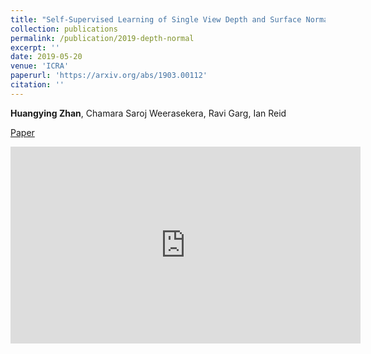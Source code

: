 ```yaml
---
title: "Self-Supervised Learning of Single View Depth and Surface Normal Estimation"
collection: publications
permalink: /publication/2019-depth-normal
excerpt: ''
date: 2019-05-20
venue: 'ICRA'
paperurl: 'https://arxiv.org/abs/1903.00112'
citation: ''
---
```


**Huangying Zhan**,  Chamara Saroj Weerasekera, Ravi Garg, Ian Reid


[Paper](https://arxiv.org/pdf/1903.00112.pdf)

<iframe width="560" height="315" src="https://www.youtube.com/embed/ZD-ZRsw7hdM" frameborder="0" allow="accelerometer; autoplay; encrypted-media; gyroscope; picture-in-picture" allowfullscreen></iframe>
